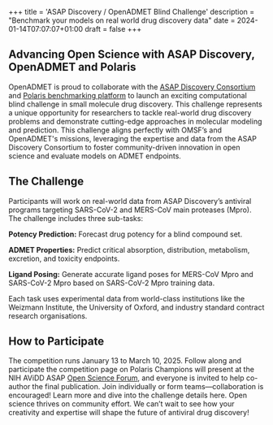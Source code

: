 +++
title = 'ASAP Discovery / OpenADMET Blind Challenge'
description = "Benchmark your models on real world drug discovery data"
date = 2024-01-14T07:07:07+01:00
draft = false
+++

## Advancing Open Science with ASAP Discovery, OpenADMET and Polaris

OpenADMET is proud to collaborate with the [ASAP Discovery Consortium](https://asapdiscovery.org/) and [Polaris benchmarking platform](https://polarishub.io/) to launch an exciting computational blind challenge in small molecule drug discovery.
This challenge represents a unique opportunity for researchers to tackle real-world drug discovery problems and demonstrate cutting-edge approaches in molecular modeling and prediction.
This challenge aligns perfectly with OMSF’s and OpenADMET's missions, leveraging the expertise and data from the ASAP Discovery Consortium to foster community-driven innovation in open science and evaluate models on ADMET endpoints.

## The Challenge

Participants will work on real-world data from ASAP Discovery’s antiviral programs targeting SARS-CoV-2 and MERS-CoV main proteases (Mpro). The challenge includes three sub-tasks:

**Potency Prediction:** Forecast drug potency for a blind compound set.

**ADMET Properties:** Predict critical absorption, distribution, metabolism, excretion, and toxicity endpoints.

**Ligand Posing:** Generate accurate ligand poses for MERS-CoV Mpro and SARS-CoV-2 Mpro based on SARS-CoV-2 Mpro training data.

Each task uses experimental data from world-class institutions like the Weizmann Institute, the University of Oxford, and industry standard contract research organisations.

## How to Participate
The competition runs January 13 to March 10, 2025. Follow along and participate the competition page on Polaris Champions will present at the NIH AViDD ASAP [Open Science Forum](https://asapdiscovery.org/forum), and everyone is invited to help co-author the final publication. Join individually or form teams—collaboration is encouraged!
Learn more and dive into the challenge details here. Open science thrives on community effort. We can’t wait to see how your creativity and expertise will shape the future of antiviral drug discovery!


